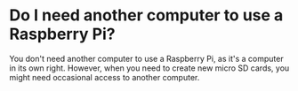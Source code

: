 # Do I need another computer to use a Raspberry Pi?

You don't need another computer to use a Raspberry Pi, as it's a computer in its own right. However, when you need to create new micro SD cards, you might need occasional access to another computer.
